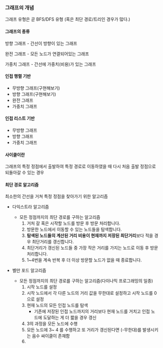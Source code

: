 ### 그래프의 개념

그래프 유형은 곧 BFS/DFS 유형 (혹은 최단 경로/트리인 경우가 많다.)

#### 그래프의 종류

방향 그래프 - 간선이 방향이 있는 그래프

완전 그래프 - 모든 노드가 연결되어있는 그래프

가중치 그래프 - 간선에 가중치(비용)가 있는 그래프

#### 인접 행렬 기반
- 무방향 그래프(구현해보기)
- 방향 그래프(구현해보기)
- 완전 그래프
- 가중치 그래프

#### 인접 리스트 기반
- 무방향 그래프
- 방향 그래프
- 가중치 그래프

#### 사이클이란
그래프의 특정 정점에서 출발하여 특정 경로로 이동하였을 때
다시 처음 출발 정점으로 되돌아갈 수 있는 경우

#### 최단 경로 알고리즘
최소한의 간선을 거쳐 특정 정점을 찾아가기 위한 알고리즘

- 다익스트라 알고리즘
  - 모든 정점까지의 최단 경로를 구하는 알고리즘
    1. 거처 갈 혹은 시작할 노드를 방문 후 방문 처리합니다.
    2. 방문한 노드에서 이동할 수 있는 노드들을 탐색합니다.
    3. **탐색된 노드들의 계산된 거리 비용이 현재까지 저장된 최단거리**보다 적을 경우 최단거리를 갱신합니다.
    4. 최단거리가 갱신된 노드들 중 가장 작은 거리를 가지는 노드로 이동 후 방문 처리합니다.
    5. 1~4번을 계속 반복 후 더 이상 방문할 노드가 없을 때 종료합니다.

- 벨만 포드 알고리즘
  - 모든 정점까지의 최단 경로를 구하는 알고리즘(다이나믹 프로그래밍의 일종)
    1. 시작 노드를 설정
    2. 시작 노드에서 각 다른 노드의 거리 값을 무한대로 설정하고 시작 노드를 0으로 설정
    3. 현재 노드의 모든 인접 노드를 탐색
       - 기존에 저장된 인접 노드까지의 거리보다 현재 노드를 거치고 인접 노드에 도달하는 게 더 짧을 경우 갱신
    4. 3의 과정을 모든 노드에 수행
    5. 모든 노드에 3~ 4 를 수행하고 또 거리가 갱신된다면 (-무한대)를 발생시키는 음수 싸이클이 존재함
    6. 